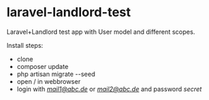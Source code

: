 # laravel-landlord-test
Laravel+Landlord test app with User model and different scopes.

Install steps:
* clone
* composer update
* php artisan migrate --seed
* open / in webbrowser
* login with *mail1@abc.de* or *mail2@abc.de* and password *secret*
